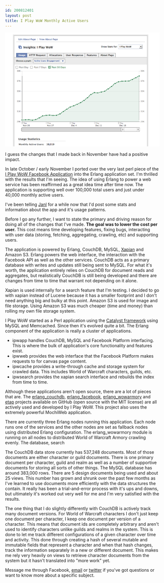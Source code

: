 ```yaml
---
id: 200812401
layout: post
title: I Play WoW Monthly Active Users
---
```


![I Play WoW monthly active users](/images/iplaywow_actives.jpg)

I guess the changes that I made back in November have had a positive impact.

In late October / early November I ported over the very last perl piece of the [I Play WoW Facebook Application](http://www.facebook.com/apps/application.php?id=2359644980) into the Erlang application set. I'm thrilled with the results that I'm seeing. The idea of using Erlang to power a web service has been reaffirmed as a great idea time after time now. The application is supporting well over 100,000 total users and just under 40,000 monthly active users.

I've been telling [Janl](http://twitter.com/janl) for a while now that I'd post some stats and information about the app and it's usage patterns.

Before I go any further, I want to state the primary and driving reason for doing all of the changes that I've made. **The goal was to lower the cost per user.** This cost means time developing features, fixing bugs, interacting with user data (storing, fetching, aggregating, crawling, etc) and supporting users.

The application is powered by Erlang, CouchDB, MySQL, [Xapian](http://xapian.org/) and Amazon S3. Erlang powers the web interface, the interaction with the Facebook API as well as the other services. CouchDB acts as a primary database with writes and updates still being sent to MySQL. For what it's worth, the application entirely relies on CouchDB for document reads and aggregates, but realistically CouchDB is still being developed and there are changes from time to time that warrant not depending on it alone.

Xapian is used internally for a search feature that I'm testing. I decided to go with xapian instead of Lucene because it has a smaller footprint and I don't need anything big and bulky at this point. Amazon S3 is used for image and file storage. Using Amazon S3 was much cheaper (time and money) than rolling my own file storage system.

I Play WoW started as a Perl application using the [Catalyst framework](http://www.catalystframework.org/) using MySQL and Memcached. Since then it's evolved quite a bit. The Erlang component of the application is really a cluster of applications.

 * ipwapp handles CouchDB, MySQL and Facebook Platform interfacing. This is where the bulk of application's core functionality and features exist.
 * ipwweb provides the web interface that the Facebook Platform makes requests to for canvas page content. 
 * ipwcache provides a write-through cache and storage system for crawled data. This includes World of Warcraft characters, guilds, etc.
 * ipwsearch provides the xapian search interface and rebuilds the index from time to time.

Although these applications aren't open source, there are a lot of pieces that are. The [erlang_couchdb](http://www.github.com/ngerakines/erlang_couchdb/), [erlang_facebook](http://www.github.com/ngerakines/erlang_facebook/), [erlang_wowarmory](http://www.github.com/ngerakines/erlang_wowarmory/) and [etap](http://www.github.com/ngerakines/etap/) projects available on GitHub (open source with the MIT license) are all actively used and developed by I Play WoW. This project also uses the extremely powerful MochiWeb application.

There are currently three Erlang nodes running this application. Each node runs one of the services and the other nodes are set as fallback nodes using  distributed Erlang configuration. The erlang_wowarmory module is running on all nodes to distributed World of Warcraft Armory crawling evenly. The database, search

The CouchDB data store currently has 537,248 documents. Most of those documents are either character or guild documents. There is one primary document per character, guild and realm as well as a number of supportive documents for storing all sorts of other things. The MySQL database has around 383,000 rows. There are 5 design documents being used and about 25 views. This number has grown and shrunk over the past few months as I've learned to use documents more efficiently with the data structures the contain. It really has been a trial-and-error process with it's ups and downs, but ultimately it's worked out very well for me and I'm very satisfied with the results.

The one thing that I do slightly differently with CouchDB is actively track many document versions. For World of Warcraft characters I don't just keep one document per character, I keep one document per version of a character. This means that document ids are completely arbitrary and aren't used to identify characters unlike guilds and realms in the system. This is done to let me track different configurations of a given character over time and activity. This done through creating a hash of several mutable and immutable fields that represent a character and when that hash changes, track the information separately in a new or different document. This makes me rely very heavily on views to retrieve character documents from the system but it hasn't translated into "more work" yet.

Message me through Facebook, [email](mailto:nick+blog@gerakines.net) or [twitter](http://twitter.com/ngerakines) if you've got questions or want to know more about a specific subject.
